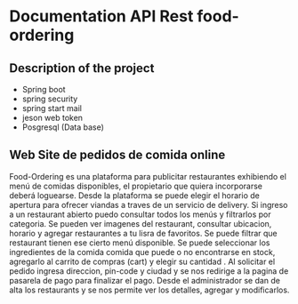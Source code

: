 # Documentation API Rest food-ordering
## Description of the project

- Spring boot
- spring security
- spring start mail
- jeson web token
- Posgresql (Data base)


## Web Site de pedidos de comida online
 Food-Ordering es una plataforma para publicitar restaurantes exhibiendo el menú de comidas disponibles, el propietario que quiera
incorporarse deberá loguearse.
 Desde la plataforma se puede elegir el horario de apertura para ofrecer viandas a traves de un servicio de delivery. 
 Si ingreso a un restaurant abierto puedo consultar todos los menús y filtrarlos por categoria. Se pueden ver imagenes del restaurant, consultar ubicacion, horario y agregar restaurantes a tu lisra de favoritos.
 Se puede filtrar que restaurant tienen ese cierto menú disponible.
 Se puede seleccionar los ingredientes de la comida comida que puede o no encontrarse  en stock, agregarlo al carrito de compras (cart) y elegir su cantidad .
 Al solicitar el pedido ingresa direccion, pin-code y ciudad y se nos redirige a la pagina de pasarela de pago para finalizar el pago.
 Desde el administrador se dan de alta los restaurants y se nos permite ver los detalles, agregar y modificarlos.

